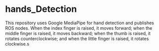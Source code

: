 # hands_Detection
This repository uses Google MediaPipe for hand detection and publishes ROS nodes. When the index finger is raised, it moves forward; when the middle finger is raised, it moves backward; when the thumb is raised, it rotates counterclockwise; and when the little finger is raised, it rotates clockwise.s 
